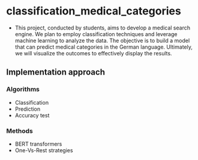 # classification_medical_categories

+ This project, conducted by students, aims to develop a medical search engine. We plan to employ classification techniques and leverage machine learning to analyze the data. The objective is to build a model that can predict medical categories in the German language. Ultimately, we will visualize the outcomes to effectively display the results.

## Implementation approach
### Algorithms
+ Classification
+ Prediction
+ Accuracy test
### Methods
+ BERT transformers
+ One-Vs-Rest strategies
